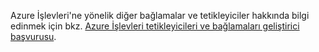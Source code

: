 Azure İşlevleri'ne yönelik diğer bağlamalar ve tetikleyiciler hakkında bilgi edinmek için bkz. [Azure İşlevleri tetikleyicileri ve bağlamaları geliştirici başvurusu](../articles/azure-functions/functions-triggers-bindings.md).


